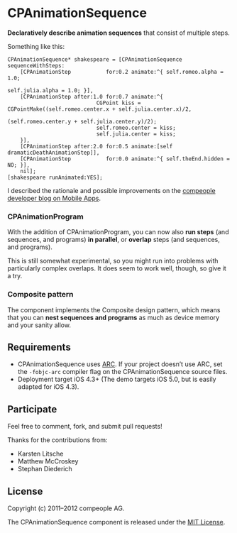 CPAnimationSequence
===================

**Declaratively describe animation sequences** that consist
of multiple steps.

Something like this:

	CPAnimationSequence* shakespeare = [CPAnimationSequence sequenceWithSteps:
		[CPAnimationStep           for:0.2 animate:^{ self.romeo.alpha = 1.0;
	                                                       self.julia.alpha = 1.0; }],
		[CPAnimationStep after:1.0 for:0.7 animate:^{
								CGPoint kiss = CGPointMake((self.romeo.center.x + self.julia.center.x)/2,
														   (self.romeo.center.y + self.julia.center.y)/2);
								self.romeo.center = kiss;
								self.julia.center = kiss;
		}],
		[CPAnimationStep after:2.0 for:0.5 animate:[self dramaticDeathAnimationStep]],
		[CPAnimationStep           for:0.0 animate:^{ self.theEnd.hidden = NO; }],
		nil];
	[shakespeare runAnimated:YES];

I described the rationale and possible improvements on the [compeople developer blog on Mobile Apps](http://blog.compeople.eu/apps/?p=43).

### CPAnimationProgram

With the addition of CPAnimationProgram, you can now also **run steps** (and sequences, and programs) **in parallel**, or **overlap** steps (and sequences, and programs).

This is still somewhat experimental, so you might run into problems with particularly complex overlaps. It does seem to work well, though, so give it a try.

### Composite pattern

The component implements the Composite design pattern, which means that you can **nest sequences and programs** as much as device memory and your sanity allow.

Requirements
-------
* CPAnimationSequence uses [ARC](http://developer.apple.com/library/ios/#releasenotes/ObjectiveC/RN-TransitioningToARC/_index.html). If your project doesn’t use ARC, set the `-fobjc-arc` compiler flag on the CPAnimationSequence source files.
* Deployment target iOS 4.3+ (The demo targets iOS 5.0, but is easily adapted for iOS 4.3).

Participate
-------
Feel free to comment, fork, and submit pull requests!

Thanks for the contributions from:

- Karsten Litsche
- Matthew McCroskey
- Stephan Diederich

License
-------
Copyright (c) 2011–2012 compeople AG.

The CPAnimationSequence component is released under the [MIT License](https://github.com/yangmeyer/CPAnimationSequence/blob/master/LICENSE.md).
